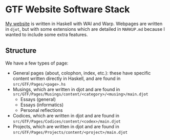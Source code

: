 # GTF Website Software Stack

[My website](website) is written in Haskell with WAI and Warp. Webpages
are written in `djot`, but with some extensions which are detailed in
`MARKUP.md` because I wanted to include some extra features.


[website]: https://www.gtf.io
[djot]: https://github.com/jgm/djot

## Structure

We have a few types of page:

* General pages (about, colophon, index, etc.): these have specific content written directly in Haskell, and are found in `src/GTF/Pages/<page>.hs`
* Musings, which are written in djot and are found in `src/GTF/Pages/Musings/content/<category>/<musing>/main.djot`
  * Essays (general)
  * Essays (informatics)
  * Personal reflections
* Codices, which are written in djot and are found in `src/GTF/Pages/Codices/content/<codex>/main.djot`
* Projects, which are written in djot and are found in `src/GTF/Pages/Projects/content/<project>/main.djot`
